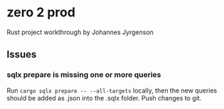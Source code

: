 # zero 2 prod

Rust project workthrough by Johannes Jyrgenson


## Issues

### sqlx prepare is missing one or more queries
Run `cargo sqlx prepare -- --all-targets` locally, then the new queries should be added as .json into the .sqlx folder.
Push changes to git.
